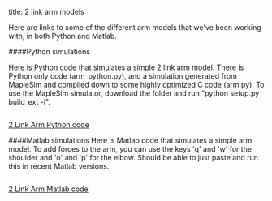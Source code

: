 title: 2 link arm models

Here are links to some of the different arm models that we've been working with, in both Python and Matlab.

####Python simulations

Here is Python code that simulates a simple 2 link arm model.
There is Python only code (arm_python.py), and a simulation generated from MapleSim and compiled down to some highly optimized C code (arm.py). To use the MapleSim simulator, download the folder and run 
"python setup.py build_ext -i". 

<img scr="http://compneuro.uwaterloo.ca/files/2linkarm.png">

[2 Link Arm Python code](https://github.com/studywolf/blog/tree/master/OSC/TwoLinkArm)


####Matlab simulations
Here is Matlab code that simulates a simple arm model.
To add forces to the arm, you can use the keys 'q' and 'w' for the shoulder and 'o' and 'p' for the elbow.
Should be able to just paste and run this in recent Matlab versions.

<img scr="http://compneuro.uwaterloo.ca/files/2linkarmmatlab.png">

[2 Link Arm Matlab code](http://compneuro.uwaterloo.ca/files/2linkarm-matlabcode.m)
